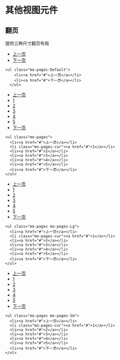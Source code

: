 # 其他视图元件


## 翻页
提供三种尺寸翻页布局
<link rel="stylesheet" href="http://localhost:8080/src/definitions/view/other/pages.min.css">
<ul class="mo-pages-Default">
    <li><a href="#">上一页</a></li>
    <li><a href="#">下一页</a></li>
  </ul>

```
<ul class="mo-pages-Default">
    <li><a href="#">上一页</a></li>
    <li><a href="#">下一页</a></li>
  </ul>
```

<ul class="mo-pages">
    <li><a href="#">上一页</a></li>
    <li class="mo-pages-cur"><a href="#">1</a></li>
    <li><a href="#">2</a></li>
    <li><a href="#">3</a></li>
    <li><a href="#">4</a></li>
    <li><a href="#">5</a></li>
    <li><a href="#">下一页</a></li>
  </ul>

  ```
  <ul class="mo-pages">
    <li><a href="#">上一页</a></li>
    <li class="mo-pages-cur"><a href="#">1</a></li>
    <li><a href="#">2</a></li>
    <li><a href="#">3</a></li>
    <li><a href="#">4</a></li>
    <li><a href="#">5</a></li>
    <li><a href="#">下一页</a></li>
  </ul>
  ```

  <ul class="mo-pages mo-pages-Lg">
    <li><a href="#">上一页</a></li>
    <li class="mo-pages-cur"><a href="#">1</a></li>
    <li><a href="#">2</a></li>
    <li><a href="#">3</a></li>
    <li><a href="#">4</a></li>
    <li><a href="#">5</a></li>
    <li><a href="#">下一页</a></li>
  </ul>

  ```
  <ul class="mo-pages mo-pages-Lg">
    <li><a href="#">上一页</a></li>
    <li class="mo-pages-cur"><a href="#">1</a></li>
    <li><a href="#">2</a></li>
    <li><a href="#">3</a></li>
    <li><a href="#">4</a></li>
    <li><a href="#">5</a></li>
    <li><a href="#">下一页</a></li>
  </ul>
  ```

  <ul class="mo-pages mo-pages-Sm">
    <li><a href="#">上一页</a></li>
    <li class="mo-pages-cur"><a href="#">1</a></li>
    <li><a href="#">2</a></li>
    <li><a href="#">3</a></li>
    <li><a href="#">4</a></li>
    <li><a href="#">5</a></li>
    <li><a href="#">下一页</a></li>
  </ul>

  ```
  <ul class="mo-pages mo-pages-Sm">
    <li><a href="#">上一页</a></li>
    <li class="mo-pages-cur"><a href="#">1</a></li>
    <li><a href="#">2</a></li>
    <li><a href="#">3</a></li>
    <li><a href="#">4</a></li>
    <li><a href="#">5</a></li>
    <li><a href="#">下一页</a></li>
  </ul>
  ```